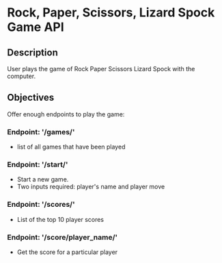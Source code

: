 # Rock, Paper, Scissors, Lizard Spock Game API

## Description

User plays the game of Rock Paper Scissors Lizard Spock with the computer.

## Objectives

Offer enough endpoints to play the game:

### Endpoint:  '/games/'

* list of all games that have been played

### Endpoint: '/start/'

* Start a new game.
* Two inputs required: player's name and player move

### Endpoint: '/scores/'

* List of the top 10 player scores

### Endpoint: '/score/player_name/'

* Get the score for a particular player